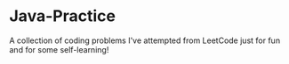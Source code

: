 # Java-Practice
A collection of coding problems I've attempted from LeetCode just for fun and for some self-learning!
